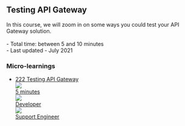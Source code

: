 <div class="ez-academy">
	<div class="ez-academy__body">
		<main class="master">
	<h2 class="title">Testing API Gateway</h2>
    <p>
       In this course, we will zoom in on some ways you could test your API Gateway solution.
        </br></br>
        - Total time: between 5 and 10 minutes
        </br>
        - Last updated - July 2021
    </p>
    <h3 class="title">Micro-learnings</h3>
    <ul class="strip-container">
        <li class="strip">
            <a href="../../docs/microlearning/intermediate-testing-emagiz-api-gateway-testing-api-gateway" class="strip__link">
            <label for="" class="strip__label">
                <span>222</span>
                Testing API Gateway
            </label>
            <div class="strip__attribute">
                <img class="strip__attribute-icon strip__attribute-icon--duration" src="../../img/microlearning/academy_index/icon-duration32.svg"/>
                <div class="strip__attribute-label">5 minutes</div>
            </div>
            <div class="strip__attribute">
                <img class="strip__attribute-icon strip__attribute-icon--roles" src="../../img/microlearning/academy_index/icon-roles32.svg"/>
                <div class="strip__attribute-label">Developer</div>
            </div>
			<div class="strip__attribute">
                <img class="strip__attribute-icon strip__attribute-icon--roles" src="../../img/microlearning/academy_index/icon-roles32.svg"/>
                <div class="strip__attribute-label">Support Engineer</div>
            </div>
        </a>
        </li> 
    </ul>
    </main>
    </div>
</div>